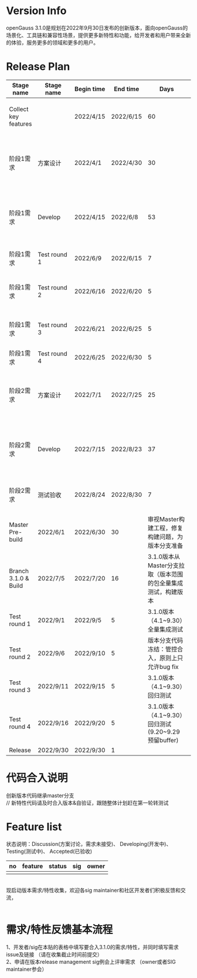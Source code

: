 # Version Info
openGauss 3.1.0是规划在2022年9月30日发布的创新版本，面向openGauss的场景化、工具链和兼容性场景，提供更多新特性和功能，给开发者和用户带来全新的体验，服务更多的领域和更多的用户。<br>


# Release Plan



|Stage  name        | Stage  name          | Begin time | End time   | Days | Note                                      |
| ------------------| ---------------------| ---------- | ---------- | ---- | ----------------------------------------- |
| Collect key features|   | 2022/4/15  | 2022/6/15 | 60   | 收集3.1.0版本关键特性（各SIG自行录入release-plan）   |
| 阶段1需求| 方案设计        | 2022/4/1  | 2022/4/30   | 30   | 阶段1（4.1~6.30）交付需求方案设计（各SIG自行完成需求方案设计评审）   |
| 阶段1需求| Develop        | 2022/4/15  | 2022/6/8  | 53   | 阶段1（4.1~6.30）特性完成开发和自验证，代码提交合入master    |
| 阶段1需求| Test round 1   | 2022/6/9  | 2022/6/15  | 7   | 阶段1（4.1~6.30）特性测试验收    |
| 阶段1需求| Test round 2   | 2022/6/16 | 2022/6/20 | 5    | 阶段1（4.1~6.30）特性集成测试验收                         |
| 阶段1需求| Test round 3   | 2022/6/21 | 2022/6/25 | 5    | 版本分支代码冻结：管控合入，原则上只允许bug fix                            |
| 阶段1需求| Test round 4   | 2022/6/25 | 2022/6/30 | 5    | 回归测试                          |
| 阶段2需求| 方案设计        | 2022/7/1  | 2022/7/25   | 25   | 阶段2（7.1~9.30）交付需求方案设计（各SIG自行完成需求方案设计评审）  |
| 阶段2需求| Develop        | 2022/7/15  | 2022/8/23  | 37   | 阶段2（7.1~9.30）特性完成开发和自验证，代码提交合入master    |
| 阶段2需求| 测试验收        | 2022/8/24  | 2022/8/30  | 7   | 阶段2（7.1~9.30））特性集成测试验收    |
| Master Pre-build        | 2022/6/1  | 2022/6/30  | 30    | 审视Master构建工程，修复构建问题，为版本分支准备     |
| Branch 3.1.0 & Build   | 2022/7/5  | 2022/7/20   | 16    | 3.1.0版本从Master分支拉取（版本范围的包全量集成测试，构建版本 |
| Test round 1           | 2022/9/1 | 2022/9/5 | 5    | 3.1.0版本（4.1~9.30）全量集成测试                          |
| Test round 2           | 2022/9/6 | 2022/9/10 | 5    | 版本分支代码冻结：管控合入，原则上只允许bug fix                        |
| Test round 3           | 2022/9/11 | 2022/9/15  | 5    |  3.1.0版本（4.1~9.30）回归测试    |
| Test round 4           | 2022/9/16  | 2022/9/20 | 5   |   3.1.0版本（4.1~9.30）回归测试 (9.20~9.29预留buffer)       |
| Release                | 2022/9/30 | 2022/9/30 | 1    |                                           |


# 代码合入说明
创新版本代码继承master分支 <br>
// 新特性代码请及时合入版本&自验证，跟随整体计划赶在第一轮转测试


# Feature list
状态说明：Discussion(方案讨论，需求未接受)、 Developing(开发中)、 Testing(测试中)、 Accepted(已验收) <br>

|no|feature|status|sig|owner|
|:------|:-------|:-------|:-------|:-------|
|       |        |        |        |        |
<br>
现启动版本需求/特性收集，欢迎各sig maintainer和社区开发者们积极反馈和交流，<br>
<br>

# 需求/特性反馈基本流程 <br />
1、开发者/sig在本贴的表格中填写要合入3.1.0的需求/特性，并同时填写需求issue及链接 （请在收集截止时间前提交）      <br>
2、申请在版本release management sig例会上评审需求 （owner或者SIG maintainer参会）
<br><br>